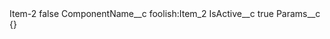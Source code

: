 <?xml version="1.0" encoding="UTF-8"?>
<CustomMetadata xmlns="http://soap.sforce.com/2006/04/metadata" xmlns:xsi="http://www.w3.org/2001/XMLSchema-instance" xmlns:xsd="http://www.w3.org/2001/XMLSchema">
    <label>Item-2</label>
    <protected>false</protected>
    <values>
        <field>ComponentName__c</field>
        <value xsi:type="xsd:string">foolish:Item_2</value>
    </values>
    <values>
        <field>IsActive__c</field>
        <value xsi:type="xsd:boolean">true</value>
    </values>
    <values>
        <field>Params__c</field>
        <value xsi:type="xsd:string">{}</value>
    </values>
</CustomMetadata>
